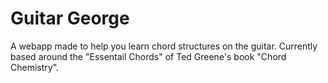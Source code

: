 # Guitar George
A webapp made to help you learn chord structures on the guitar. Currently based around the "Essentail Chords" of Ted Greene's book "Chord Chemistry".